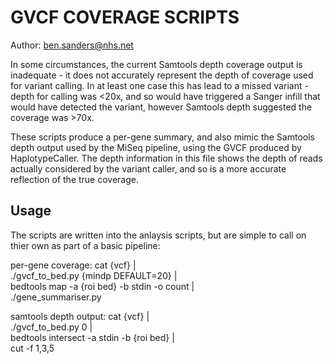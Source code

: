 GVCF COVERAGE SCRIPTS
=====================

Author: ben.sanders@nhs.net

In some circumstances, the current Samtools depth coverage output is inadequate - it
does not accurately represent the depth of coverage used for variant calling. In at
least one case this has lead to a missed variant - depth for calling was <20x, and so
would have triggered a Sanger infill that would have detected the variant, however 
Samtools depth suggested the coverage was >70x.

These scripts produce a per-gene summary, and also mimic the Samtools depth output used
by the MiSeq pipeline, using the GVCF produced by HaplotypeCaller. The depth information 
in this file shows the depth of reads actually considered by the variant caller, and so 
is a more accurate reflection of the true coverage.

Usage
-----

The scripts are written into the anlaysis scripts, but are simple to call on thier own
as part of a basic pipeline:

per-gene coverage:
cat {vcf} | \
./gvcf_to_bed.py {mindp DEFAULT=20} | \
bedtools map -a {roi bed} -b stdin -o count | \
./gene_summariser.py

samtools depth output:
cat {vcf} | \
./gvcf_to_bed.py 0 | \
bedtools intersect -a stdin -b {roi bed} | \
cut -f 1,3,5
